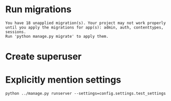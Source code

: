 # Run migrations

```text
You have 18 unapplied migration(s). Your project may not work properly until you apply the migrations for app(s): admin, auth, contenttypes, sessions.
Run 'python manage.py migrate' to apply them.
```

# Create superuser


# Explicitly mention settings

```commandline
python ../manage.py runserver --settings=config.settings.test_settings
```